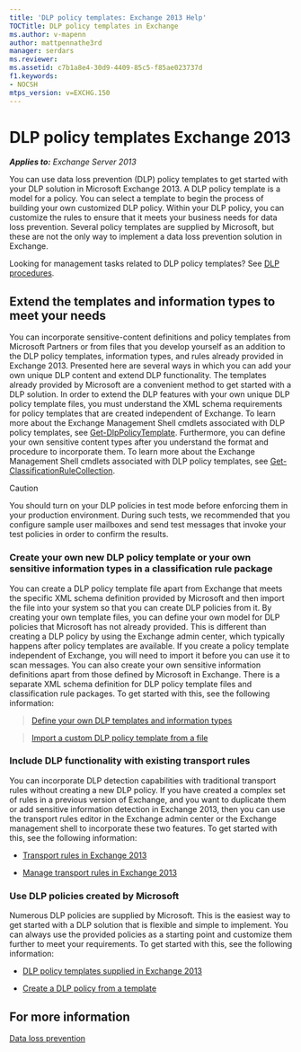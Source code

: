 ```yaml
---
title: 'DLP policy templates: Exchange 2013 Help'
TOCTitle: DLP policy templates in Exchange
ms.author: v-mapenn
author: mattpennathe3rd
manager: serdars
ms.reviewer:
ms.assetid: c7b1a8e4-30d9-4409-85c5-f85ae023737d
f1.keywords:
- NOCSH
mtps_version: v=EXCHG.150
---
```


# DLP policy templates Exchange 2013

_**Applies to:** Exchange Server 2013_

You can use data loss prevention (DLP) policy templates to get started with your DLP solution in Microsoft Exchange 2013. A DLP policy template is a model for a policy. You can select a template to begin the process of building your own customized DLP policy. Within your DLP policy, you can customize the rules to ensure that it meets your business needs for data loss prevention. Several policy templates are supplied by Microsoft, but these are not the only way to implement a data loss prevention solution in Exchange.

Looking for management tasks related to DLP policy templates? See [DLP procedures](dlp-procedures-exchange-2013-help.md).

## Extend the templates and information types to meet your needs

You can incorporate sensitive-content definitions and policy templates from Microsoft Partners or from files that you develop yourself as an addition to the DLP policy templates, information types, and rules already provided in Exchange 2013. Presented here are several ways in which you can add your own unique DLP content and extend DLP functionality. The templates already provided by Microsoft are a convenient method to get started with a DLP solution. In order to extend the DLP features with your own unique DLP policy template files, you must understand the XML schema requirements for policy templates that are created independent of Exchange. To learn more about the Exchange Management Shell cmdlets associated with DLP policy templates, see [Get-DlpPolicyTemplate](https://docs.microsoft.com/powershell/module/exchange/get-dlppolicytemplate). Furthermore, you can define your own sensitive content types after you understand the format and procedure to incorporate them. To learn more about the Exchange Management Shell cmdlets associated with DLP policy templates, see [Get-ClassificationRuleCollection](https://docs.microsoft.com/powershell/module/exchange/get-classificationrulecollection).

> [!CAUTION]
> You should turn on your DLP policies in test mode before enforcing them in your production environment. During such tests, we recommended that you configure sample user mailboxes and send test messages that invoke your test policies in order to confirm the results.

### Create your own new DLP policy template or your own sensitive information types in a classification rule package

You can create a DLP policy template file apart from Exchange that meets the specific XML schema definition provided by Microsoft and then import the file into your system so that you can create DLP policies from it. By creating your own template files, you can define your own model for DLP policies that Microsoft has not already provided. This is different than creating a DLP policy by using the Exchange admin center, which typically happens after policy templates are available. If you create a policy template independent of Exchange, you will need to import it before you can use it to scan messages. You can also create your own sensitive information definitions apart from those defined by Microsoft in Exchange. There is a separate XML schema definition for DLP policy template files and classification rule packages. To get started with this, see the following information:

> [Define your own DLP templates and information types](define-your-own-dlp-templates-and-information-types-exchange-2013-help.md)

> [Import a custom DLP policy template from a file](import-a-custom-dlp-policy-template-from-a-file-exchange-2013-help.md)

### Include DLP functionality with existing transport rules

You can incorporate DLP detection capabilities with traditional transport rules without creating a new DLP policy. If you have created a complex set of rules in a previous version of Exchange, and you want to duplicate them or add sensitive information detection in Exchange 2013, then you can use the transport rules editor in the Exchange admin center or the Exchange management shell to incorporate these two features. To get started with this, see the following information:

- [Transport rules in Exchange 2013](mail-flow-rules-transport-rules-in-exchange-2013-exchange-2013-help.md)

- [Manage transport rules in Exchange 2013](manage-transport-rules-exchange-2013-help.md)

### Use DLP policies created by Microsoft

Numerous DLP policies are supplied by Microsoft. This is the easiest way to get started with a DLP solution that is flexible and simple to implement. You can always use the provided policies as a starting point and customize them further to meet your requirements. To get started with this, see the following information:

- [DLP policy templates supplied in Exchange 2013](built-in-dlp-policy-templates-exchange-2013-help.md)

- [Create a DLP policy from a template](create-dlp-policy-from-template-exchange-2013-help.md)

## For more information

[Data loss prevention](data-loss-prevention-exchange-2013-help.md)
